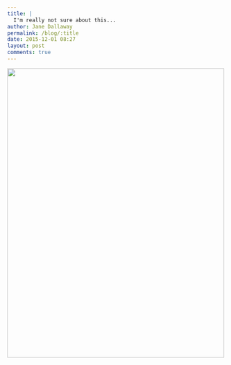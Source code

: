 ```yaml
---
title: |
  I'm really not sure about this...
author: Jane Dallaway
permalink: /blog/:title
date: 2015-12-01 08:27
layout: post
comments: true
---
```


<div><a href="http://static.skitters.dallaway.com/tp_IMG_4760.JPG"><img src="http://static.skitters.dallaway.com/tp_thumb_IMG_4760.JPG" width="500" height="667"/></a></div>



  

      
